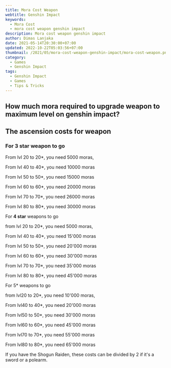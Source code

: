 ```yaml
---
title: Mora Cost Weapon
webtitle: Genshin Impact
keywords:
  - Mora Cost
  - mora cost weapon genshin impact
description: Mora cost weapon genshin impact
author: Dimas Lanjaka
date: 2021-05-14T20:30:00+07:00
updated: 2022-10-22T05:03:56+07:00
thumbnail: /2021/05/mora-cost-weapon-genshin-impact/mora-cost-weapon.png
category:
  - Games
  - Genshin Impact
tags:
  - Genshin Impact
  - Games
  - Tips & Tricks
---
```


## How much mora required to upgrade weapon to maximum level on genshin impact?

## The ascension costs for weapon

### For **3 star** weapon to go

From lvl 20 to 20*,  you need 5000 moras,

From lvl 40 to 40*, you need 10000 moras

From lvl 50 to 50*, you need 15000 moras

From lvl 60 to 60*, you need 20000 moras

From lvl 70 to 70*, you need 26000 moras

From lvl 80 to 80*, you need 30000 moras


For **4 star** weapons to go

from lvl 20 to 20*, you need 5000 moras,

From lvl 40 to 40*, you need 15'000 moras

From lvl 50 to 50*, you need 20'000 moras

From lvl 60 to 60*, you need 30'000 moras

From lvl 70 to 70*, you need 35'000 moras

From lvl 80 to 80*, you need 45'000 moras


For 5* weapons to go

from lvl20 to 20*,  you need 10'000 moras,

From lvl40 to 40*, you need 20'000 moras

From lvl50 to 50*, you need 30'000 moras

From lvl60 to 60*, you need 45'000 moras

From lvl70 to 70*, you need  55'000 moras

From lvl80 to 80*, you need 65'000 moras


If you have the Shogun Raiden, these costs can be divided by 2 if it's a sword or a polearm.